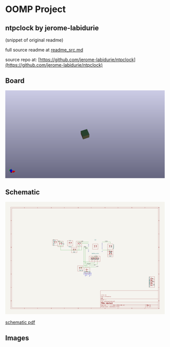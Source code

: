 # OOMP Project  
## ntpclock  by jerome-labidurie  
  
(snippet of original readme)  
  
  
  full source readme at [readme_src.md](readme_src.md)  
  
source repo at: [https://github.com/jerome-labidurie/ntpclock](https://github.com/jerome-labidurie/ntpclock)  
## Board  
  
[![working_3d.png](working_3d_600.png)](working_3d.png)  
## Schematic  
  
[![working_schematic.png](working_schematic_600.png)](working_schematic.png)  
  
[schematic pdf](working_schematic.pdf)  
## Images  

